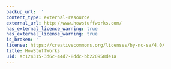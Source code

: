 ```yaml
---
backup_url: ''
content_type: external-resource
external_url: http://www.howstuffworks.com/
has_external_licence_warning: true
has_external_license_warning: true
is_broken: ''
license: https://creativecommons.org/licenses/by-nc-sa/4.0/
title: HowStuffWorks
uid: ac124315-3d6c-44d7-8ddc-bb220958de1a
---
```

